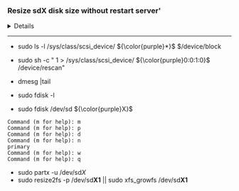 ### Resize sdX disk size without restart server'

<d>
<details>
    <summary>Details</summary>

0. Проверка значений 
- df -h
```bash
Filesystem      Size  Used Avail Use% Mounted on
devtmpfs        1.9G     0  1.9G   0% /dev
tmpfs           1.9G     0  1.9G   0% /dev/shm
tmpfs           1.9G   82M  1.8G   5% /run
tmpfs           1.9G     0  1.9G   0% /sys/fs/cgroup
/dev/sda3        35G  3.8G   32G  11% /
/dev/sda2      1014M  173M  842M  18% /boot
/dev/sdb1       100G  100G   0G  100% /data
/dev/sda1       200M   12M  189M   6% /boot/efi
tmpfs           379M     0  379M   0% /run/user/1000
tmpfs           379M     0  379M   0% /run/user/1003
```

1. Посмотрим на каком диске у нас находится раздепл /dev/sdb
- sudo ls -l /sys/class/scsi_device/__*__/device/block
```ioke
lrwxrwxrwx 1 root root 0 Aug 25 10:16 /sys/class//scsi_device/0:0:0:0/device -> ../../../0:0:0:0
lrwxrwxrwx 1 root root 0 Aug 25 10:16 /sys/class//scsi_device/0:0:1:0/device -> ../../../0:0:1:0
```

2. Сделаем рескан чтобы обновить место на диске и провим что у нас размер перечитался
- sudo sh -c " 1 > /sys/class/scsi_device/***0:0:1:0***/device/rescan"
- dmesg |tail
```ioke
[20769327.847320] sd 0:0:1:0: [sdb] 314572800 512-byte logical blocks: (161 GB/150 GiB)
[20769327.847614] sdb: detected capacity change from 107374182400 to 161061273600
```

3. Сохраним информацию о таблице на всякий случай
- sudo fdisk -l > fdisk.save || cat fdisk.save
```ioke
Disk /dev/sda: 42.9 GB, 42949672960 bytes, 83886080 sectors
Units = sectors of 1 * 512 = 512 bytes
Sector size (logical/physical): 512 bytes / 512 bytes
I/O size (minimum/optimal): 512 bytes / 512 bytes
Disk label type: gpt
Disk identifier: 844BD212-975C-4EB9-B2F8-0BC3C4739589


#         Start          End    Size  Type            Name
 1         2048       411647    200M  EFI System      EFI System Partition
 2       411648      2508799      1G  Microsoft basic
 3      2508800     75755519   34.9G  Microsoft basic
 4     75755520     83884031    3.9G  Linux swap

Disk /dev/sdb: 161.1 GB, 161061273600 bytes, 314572800 sectors
Units = sectors of 1 * 512 = 512 bytes
Sector size (logical/physical): 512 bytes / 512 bytes
I/O size (minimum/optimal): 512 bytes / 512 bytes
Disk label type: dos
Disk identifier: 0x00000000
 
   Device Boot      Start         End      Blocks   Id  System
/dev/sdb1            2048   314572799   157285376   83  Linux
```

4. Пересоздадим патрицию (для этого придется удалить предыдущую)
- sudo fdisk /dev/sdb
```ioke
Disk /dev/sdb: 161.1 GB, 161061273600 bytes, 314572800 sectors
Units = sectors of 1 * 512 = 512 bytes
Sector size (logical/physical): 512 bytes / 512 bytes
I/O size (minimum/optimal): 512 bytes / 512 bytes
Disk label type: dos
Disk identifier: 0x00000000
 
   Device Boot      Start         End      Blocks   Id  System
/dev/sdb1            2048   314572799   157285376   83  Linux
 
 
Command (m for help): p
 
Disk /dev/sdb: 161.1 GB, 161061273600 bytes, 314572800 sectors
Units = sectors of 1 * 512 = 512 bytes
Sector size (logical/physical): 512 bytes / 512 bytes
I/O size (minimum/optimal): 512 bytes / 512 bytes
Disk label type: dos
Disk identifier: 0x00000000
 
   Device Boot      Start         End      Blocks   Id  System
/dev/sdb1               1   209715199   104857599+  ee  GPT
 
Command (m for help): d
Selected partition 1
Partition 1 is deleted
 
Command (m for help): n
Partition type:
   p   primary (0 primary, 0 extended, 4 free)
   e   extended
Select (default p): p
Partition number (1-4, default 1): 1
First sector (2048-314572799, default 2048):
Using default value 2048
Last sector, +sectors or +size{K,M,G} (2048-314572799, default 314572799):
Using default value 314572799
Partition 1 of type Linux and of size 150 GiB is set
 
Command (m for help): p
 
Disk /dev/sdb: 161.1 GB, 161061273600 bytes, 314572800 sectors
Units = sectors of 1 * 512 = 512 bytes
Sector size (logical/physical): 512 bytes / 512 bytes
I/O size (minimum/optimal): 512 bytes / 512 bytes
Disk label type: dos
Disk identifier: 0x00000000
 
   Device Boot      Start         End      Blocks   Id  System
/dev/sdb1            2048   314572799   157285376   83  Linux
 
Command (m for help): w
The partition table has been altered!
 
Calling ioctl() to re-read partition table.
 
WARNING: Re-reading the partition table failed with error 16: Device or resource busy.
The kernel still uses the old table. The new table will be used at
the next reboot or after you run partprobe(8) or kpartx(8)
Syncing disks.
 
Command (m for help): q
```

5. Обновим таюлицу разделов
- sudo partx -u /dev/sd**b**

6. Сделаем resize места для файловой системы
- sudo xfs_growfs /dev/sd**b1**
```ioke
meta-data=/dev/sdb1              isize=512    agcount=4, agsize=6553472 blks
         =                       sectsz=512   attr=2, projid32bit=1
         =                       crc=1        finobt=0 spinodes=0
data     =                       bsize=4096   blocks=26213888, imaxpct=25
         =                       sunit=0      swidth=0 blks
naming   =version 2              bsize=4096   ascii-ci=0 ftype=1
log      =internal               bsize=4096   blocks=12799, version=2
         =                       sectsz=512   sunit=0 blks, lazy-count=1
realtime =none                   extsz=4096   blocks=0, rtextents=0
data blocks changed from 26213888 to 39321344
```

7. Проверка изменений
- df -h
```bash
Filesystem      Size  Used Avail Use% Mounted on
devtmpfs        1.9G     0  1.9G   0% /dev
tmpfs           1.9G     0  1.9G   0% /dev/shm
tmpfs           1.9G   82M  1.8G   5% /run
tmpfs           1.9G     0  1.9G   0% /sys/fs/cgroup
/dev/sda3        35G  3.8G   32G  11% /
/dev/sda2      1014M  173M  842M  18% /boot
/dev/sdb1       150G  100G   51G  67% /data
/dev/sda1       200M   12M  189M   6% /boot/efi
tmpfs           379M     0  379M   0% /run/user/1000
tmpfs           379M     0  379M   0% /run/user/1003
```

</details>
</d>    

--------------

- sudo ls -l /sys/class/scsi_device/ ${\color{purple}*}$ $/device/block
- sudo sh -c " 1 > /sys/class/scsi_device/ ${\color{purple}0:0:1:0}$ /device/rescan"
- dmesg |tail

- sudo fdisk -l
- sudo fdisk /dev/sd ${\color{purple}X}$
```
Command (m for help): m
Command (m for help): p
Command (m for help): d
Command (m for help): n
primary
Command (m for help): w
Command (m for help): q
```

- sudo partx -u /dev/sd<pr>*X*</pr>
- sudo resize2fs -p /dev/sd**X1** || </r> sudo xfs_growfs /dev/sd**X1**
